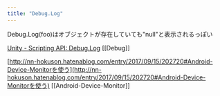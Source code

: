 ```yaml
---
title: "Debug.Log"
---
```


Debug.Log(foo)はオブジェクトが存在していても"null"と表示されるっぽい

[Unity - Scripting API: Debug.Log](https://docs.unity3d.com/530/Documentation/ScriptReference/Debug.Log.html)
[[Debug]]

[http://nn-hokuson.hatenablog.com/entry/2017/09/15/202720#Android-Device-Monitorを使う](http://nn-hokuson.hatenablog.com/entry/2017/09/15/202720#Android-Device-Monitorを使う)
[[Android-Device-Monitor]]
